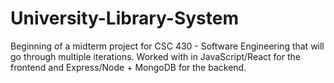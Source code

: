 # University-Library-System

Beginning of a midterm project for CSC 430 - Software Engineering that will go through multiple iterations. Worked with in JavaScript/React for the frontend and Express/Node + MongoDB for the backend.
